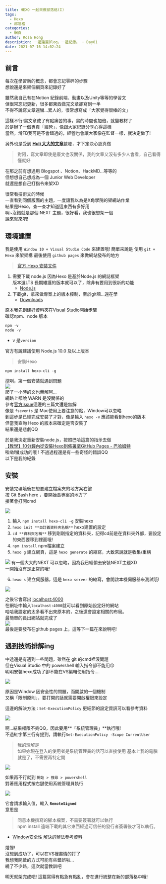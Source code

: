 ```yaml
---
title: HEXO 一起來做部落格(I)
tags:
  - Hexo
  - 部落格
categories:
  - 網頁
author: Rosa Hong
description: 一邊建置Blog，一邊紀錄。 ─ Day01
date: 2021-07-16 14:02:24
---
```



## 前言

每次在學習新的概念，都會忘記零碎的步驟  
想說還是來架個網頁來記錄好了  

雖然我自己有在Notion 紀錄前端、動畫以及Unity等等的學習文  
但很常忘記更新，很多都東西做完文章卻寫到一半  
不得不說寫文章還蠻...累人的，很常想寫成「大家覺得很棒的文」  

這樣不行!寫文章成了有點痛苦的事，寫的時間也加倍，就變教材了  
於是辦了一個專頁「經營」，像跟大家紀錄分享心得這樣  
當然，滑FB我可是不會錯過的，經營也會讓大家像在監督一樣，就決定做了!  

另外也是受到 [**Huli 大大的文章**](https://hulitw.medium.com/blog-e7a23a74ae2b)啟發，才下定決心認真做  

> 對阿，寫文章即使是廢文也沒關係，我的文章又沒有多少人會看，自己看得懂就好  

在那之前有想過用 Blogspot 、Notion、HackMD...等等的  
但想想自己想成為一個 Junior Web Developer  
就還是想自己打指令來架XD  

很常看技術文的時候  
一直看到同個版面的主題，一度讓我以為是X角學院的架網站作業  
結果是Hexo，查一查才知道這東西有多好用  
啊~沒錯就是那個 NEXT 主題，很好看，我也很想架一個  
說來就來吧!  

## 環境建置

我是使用 `Window 10 + Visual Studio Code` 來建置哦!
簡單來說是 使用 `git + Hexo` 來架架構
最後使用 `github pages` 來做網站發布的地方  

> [官方 Hexo 安裝文件](https://hexo.io/zh-tw/)

1. 需要下載 node.js 因為Hexo 是基於Node.js 的網誌框架  
版本選LTS 長期維護的版本就可以了，除非有要用到很新的功能  
   - [Node.js](https://nodejs.org/en/)
2. 下載git，拿來做專案上的版本控制，至於git嘛...還在學
   - [Downloads](https://git-scm.com/downloads)  
  
原本我先創建好資料夾在Visual Studio開始步驟  
確認npm、node 版本  

```powershell
npm -v
node -v
```
- v 是`version`  

官方有說建議使用 Node.js 10.0 及以上版本  

> 安裝Hexo

```
npm install hexo-cli -g
```

挖咧，第一個安裝就遇到問題  
![](https://chi01pap001files.storage.live.com/y4mCxHVbujSFcMehB-U5KPzs--xmlmuYVVZe2pMyTZSft1rncg9MkzMxxEosNX3BuTX2KnWZ9fs3KOT_aS8Gv8d92vR79PvIFdkSQIq8LBBvUSFulofH9OmU8rtEPfEenW5qP1eVPwXf3ij67XR3qSEkl85Kn-iTyrBbx1vCJrrxlcvGY9P-nEUuOQjzGriSrSA?width=660&height=139&cropmode=none)  
爬了一小時的文也無解阿...  
網路上都說 WARN 是沒關係的  
參考[官方issue](https://github.com/hexojs/hexo/issues?q=npm+WARN+optional+SKIPPING+OPTIONAL+DEPENDENCY%3A+fsevents%40%7E2.3.2)這邊的三篇文還是無解  
像是 `fsevents` 是 Mac使用上要注意的點，Window可以忽略  
到這步是已經完成安裝了才對，像是輸入 `hexo -v` 應該能看到hexo的版本  
但當我查詢 Hexo 的版本來確定是否安裝了  
結果還是悲劇QQ  

於是我決定重新安裝node.js，按照巴哈這篇的指示去做  
[【教學】10分鐘內從安裝Hexo到佈署至GitHub Pages - 巴哈姆特](https://home.gamer.com.tw/creationDetail.php?sn=4849277)  
唉呦!蠻成功的哦 ! 不過過程還是有一些奇怪的錯誤QQ  
以下是我的紀錄  

## 安裝 ## 

安裝完環境後在想要建立檔案夾的地方案右鍵  
按 Git Bash here ，要開始長專案的地方了  
接著會打開cmd  

![](https://chi01pap001files.storage.live.com/y4mIK9wCuNQwZ0zJMHkou9hRVyXWh28JoKBA-1bZ6FcLDaKkUPDeGBpyQdYuH7VsvRi8nhD8WVovBSyTOKR2vGocFQviA6ShMudM1SNTyUeWmn4tvzaCQrqA_9XZkZU6RyLDkXxW-xtFuoacHlZydEqGzsdwsosj-3VDki_KfPysUZuSuBYT5f7KiXGRzy4LccO?width=380&height=477&cropmode=none)  

1. 輸入 `npm install hexo-cli -g` 安裝hexo
2. `hexo init **自訂義資料夾名稱**` hexo建置的設定
3. `cd **資料夾名稱**` 移到剛剛指定的資料夾，記得cd前是在資料夾外部，要設定的東西要移到裡面哦!  
4. `npm install` npm檔案建立
5. `hexo g` 建立網頁，這是 `hexo generate` 的縮寫，大致來說就是收集/重構

![](https://chi01pap001files.storage.live.com/y4m7NCCI1fphAc3k5NKaTmP41Iby0YB-h5Cbn-SwSnTImTZZTJAXyCTjmzq_CzVAaFfJLche0TAe2N1b2iDmjbLYdY5oNFGpThho_rkUOhEv6klUo9MtSGnbbFRuvSN4SM8lCcFRK8VgKkLtWDq5ZRCsl80U_tA2pgHfnSP2rcbFDcrqLekv2DOaaWDWdWX_IxP?width=256&height=143&cropmode=none)
有一個大大的NEXT 可以忽略，因為我已經偷去安裝NEXT主題XD  
一開始沒有是正常的哦!  

6. `hexo s` 建立伺服器，這是  `hexo server` 的縮寫，會開啟本機伺服器來測試哦!

![](https://chi01pap001files.storage.live.com/y4mycn74k2IMLb1w2uZqoidTS7ipFDmgX_9nGZ-2GL_7L8jfiX0em-cxLBDOu8YCbDrJVCfYn8Xjk6tHvjv8RV8QM09oQx1kStTjZaxi8lcVmolKGkM-pIN5TcDc3g1oNKLsFuH282XlaWq2rx7xlnBL7Esif-E6eXPZOmDoFXzRslmIlhzdmFzNUJtN_jjV2po?width=256&height=126&cropmode=none)

之後它會寫出 [localhost:4000](http://localhost:4000)   
在網址中輸入`localhost:4000`就可以看到原始設定好的網站  
哈哈我設定的太多看不出來原本的，之後還會設定相關的布局。  
最簡單的長出網站就完成了  
![](https://chi01pap001files.storage.live.com/y4mCBYZSy_5x5ydLOC4xpxPk09WVHkKiY1buv_Qa5pOl3SoFu0g_9VBg6nQ3gc-q53DUu1dE6sSWMz71miCQZX1u0W7M-YoSTICiWD4HEkJvAEcdPq37uv-XwmdrZQz059IYZgPocbyyWRz_JEDLe_qHI9_WcB2M6HDAAZXsOot7S1trnAuWdche5gN_C9DNs5n?width=660&height=425&cropmode=none)  
最後是要發布在github pages 上，這等下一篇在來說明吧!  

## 遇到技術排解ing

中途還是有遇到一些問題，雖然在 git 的cmd裡沒問題  
但在Visual Studio 中的 powershell 輸入指令卻不能用😵  
明明安裝hexo成功了卻不能在VS編輯使用指令....  

![](https://chi01pap001files.storage.live.com/y4mtLrJFmWIviARn_idGlEGScnJlDZW4X9uIenTO3iDKoj9MRUcB73XwcF8mDojM8sQ6Pa-FltKSD9VC7mQM__GWt1acgomR4armP7ink0UX67mCelMg4t79T8z2KRrcyjEneSwGENJ6w87c7CuV5wOkip17Ou_4MLn7XElvmHtpdva7bN1_08VbsMA0WOTrzBV?width=660&height=115&cropmode=none)

原因是Window 因安全性的問題，而開啟的一個機制  
又稱「限制原則」，要打開的話就需要開啟權限來設定  

這邊的解決方法 : `Set-ExecutionPolicy` 更細節的設定資訊可以看參考資料  

![](https://chi01pap001files.storage.live.com/y4m0d30xMqYQ4AGiWx9HRjiCsP3xrKm11lqIZVUC5RgItMt77XCL6eldhygSUot7xrbCC0vLc6cMvQU2qtW2FKUHQ8eFajj_Hg3goYS5BUVrJE1R1v9d-UDbCRV-OZobhz5LNUdA83Yz918yvHotQf4gJgOnZalgXgxfxUEaoigtBMoUOErj92GWozOti0UpPS7?width=1024&height=439&cropmode=none)  

啊...結果權限不夠QQ，因此要用**「系統管理員」**執行哦!  
不過紅字第三行有提到，請執行`Set-ExecutionPolicy -Scope CurrentUser`  
> 我的理解是  
> 如果妳現在登入的使用者是系統管理員的話可以直接使用
基本上我的電腦就是了，不需要再特定開  

![](https://chi01pap001files.storage.live.com/y4mmJ2BZ3aT_LKsge3e5oES5mrHnK_IBEo2o6a7w7lfGGBwmgHWev35sXk7fMuSqvgnQO5F72YihlbeMVTIAuCEX6z6IjCMSO44FW1OGofu2i5wvRPKzNW6eDnVdAYolnEzxtX6I0o-ikpECKfS2LthdXvFg_R5DU6AnzP1GRztpausnBPEegbI6BGqWDhrdc4I?width=660&height=93&cropmode=none)

如果再不行就到 `開始 > 搜尋 > powershell`  
對著應用程式按右鍵使用系統管理員執行    

![](https://chi01pap001files.storage.live.com/y4m-q_Dw7jek9H56ojCPVFlInrzSXG4PNNYgYeHS67nnvUAXn7ehSdBeI0eJmY-ZqlxtVTKkKqWKbGbfyTHJ4yvs-D8r5MJzLeEVsqbIkjYIJXh4AcS6inKRaJR5KOWa1ujEtUOMkLXN2MiQ4CTjVUgE3M3Y3pMMny-qgKkLWm62_Fu3YG_ju2QGOGSOdE9gbJO?width=256&height=103&cropmode=none)

它會請求輸入值，輸入 **`RemoteSigned`**  
意思是  
> 同意本機撰寫的腳本檔案，不需要簽署就可以執行  
> npm install 遠端下載的其它東西經過可信任的發行者簽署後才可以執行。  

-  [Window安全性 解決的辦法參考資料](https://hsiangfeng.github.io/other/20200510/1067127387/)

燈愣!  
沒想到成功了，可以在VS裡盡情的打了  
我想我開啟的方式可能有些錯誤啦...  
繞了不少路，這次就當教訓吧  

明天就架完成吧!
這篇寫得有點急有點亂，會在進行統整在新的部落格中哦!